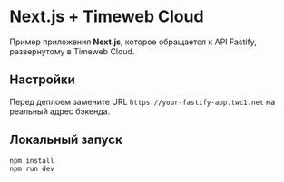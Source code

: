 # Next.js + Timeweb Cloud

Пример приложения **Next.js**, которое обращается к API Fastify, развернутому в Timeweb Cloud.

## Настройки
Перед деплоем замените URL `https://your-fastify-app.twc1.net` на реальный адрес бэкенда.

## Локальный запуск
```bash
npm install
npm run dev
```

